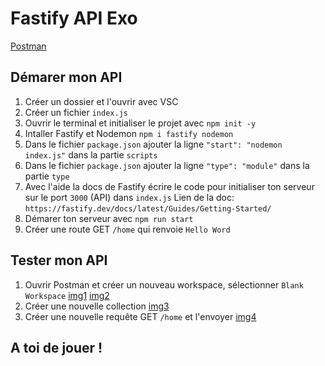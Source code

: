 # Fastify API Exo

[Postman](https://postman.com/downloads)

## Démarer mon API

1. Créer un dossier et l'ouvrir avec VSC
2. Créer un fichier `index.js`
3. Ouvrir le terminal et initialiser le projet avec `npm init -y`
4. Intaller Fastify et Nodemon `npm i fastify nodemon`
5. Dans le fichier `package.json` ajouter la ligne `"start": "nodemon index.js"` dans la partie `scripts`
6. Dans le fichier `package.json` ajouter la ligne `"type": "module"` dans la partie `type`
7. Avec l'aide la docs de Fastify écrire le code pour initialiser ton serveur sur le port `3000` (API) dans `index.js`
Lien de la doc: `https://fastify.dev/docs/latest/Guides/Getting-Started/`
8. Démarer ton serveur avec `npm run start`
9. Créer une route GET `/home` qui renvoie `Hello Word`

## Tester mon API
1. Ouvrir Postman et créer un nouveau workspace, sélectionner `Blank Workspace`
[img1](https://raw.githubusercontent.com/kbrdn1/fastify-api-exo/main/img-exo/test-my-api/postman-create-workspace.png)
[img2](https://raw.githubusercontent.com/kbrdn1/fastify-api-exo/main/img-exo/test-my-api/postman-create-workspace-2.png)
2. Créer une nouvelle collection
[img3](https://raw.githubusercontent.com/kbrdn1/fastify-api-exo/main/img-exo/test-my-api/postman-create-collection.png)
3. Créer une nouvelle requête GET `/home` et l'envoyer
[img4](https://raw.githubusercontent.com/kbrdn1/fastify-api-exo/main/img-exo/test-my-api/postman-result.png)

## A toi de jouer !